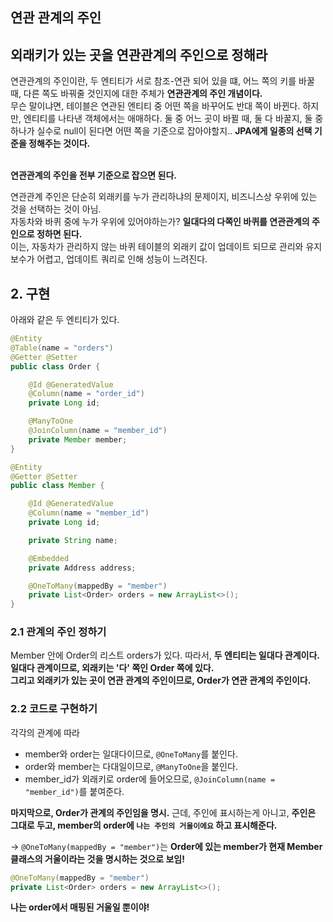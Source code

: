## 연관 관계의 주인

## 외래키가 있는 곳을 연관관계의 주인으로 정해라


연관관계의 주인이란, 두 엔티티가 서로 참조-연관 되어 있을 떄, 어느 쪽의 키를 바꿀 때, 다른 쪽도 바꿔줄 것인지에 대한 주체가 **연관관계의 주인 개념이다.** <br>
무슨 말이냐면, 테이블은 연관된 엔티티 중 어떤 쪽을 바꾸어도 반대 쪽이 바뀐다. 하지만, 엔티티를 나타낸 객체에서는 애매하다. 둘 중 어느 곳이 바뀔 때, 둘 다 바꿀지, 둘 중 하나가 실수로 null이 된다면 어떤 쪽을 기준으로 잡아야할지..  **JPA에게 일종의 선택 기준을 정해주는 것이다.** <br> <br>

**연관관계의 주인을 전부 기준으로 잡으면 된다.** <br>

연관관계 주인은 단순히 외래키를 누가 관리하냐의 문제이지, 비즈니스상 우위에 있는 것을 선택하는 것이 아님. <br> 자동차와 바퀴 중에 누가 우위에 있어야하는가? **일대다의 다쪽인 바퀴를 연관관계의 주인으로 정하면 된다.** <br> 이는, 자동차가 관리하지 않는 바퀴 테이블의 외래키 값이 업데이트 되므로 관리와 유지보수가 어렵고, 업데이트 쿼리로 인해 성능이 느려진다. 


## 2. 구현
아래와 같은 두 엔티티가 있다.
```java
@Entity
@Table(name = "orders")
@Getter @Setter
public class Order {

    @Id @GeneratedValue
    @Column(name = "order_id")
    private Long id;

    @ManyToOne
    @JoinColumn(name = "member_id")
    private Member member;
}
```
```java
@Entity
@Getter @Setter
public class Member {

    @Id @GeneratedValue
    @Column(name = "member_id")
    private Long id;

    private String name;

    @Embedded
    private Address address;

    @OneToMany(mappedBy = "member")
    private List<Order> orders = new ArrayList<>();
}
```

### 2.1 관계의 주인 정하기

Member 안에 Order의 리스트 orders가 있다. 따라서, **두 엔티티는 일대다 관계이다.** <br>
**일대다 관계이므로, 외래키는 '다' 쪽인 Order 쪽에 있다.** <br>
**그리고 외래키가 있는 곳이 연관 관계의 주인이므로, Order가 연관 관계의 주인이다.** <br>

### 2.2 코드로 구현하기
각각의 관계에 따라 
- member와 order는 일대다이므로, `@OneToMany`를 붙인다.
- order와 member는 다대일이므로, `@ManyToOne`을 붙인다.
- member_id가 외래키로 order에 들어오므로, `@JoinColumn(name = "member_id")`를 붙여준다.

**마지막으로, Order가 관계의 주인임을 명시.** 근데, 주인에 표시하는게 아니고, **주인은 그대로 두고, member의 order에 `나는 주인의 거울이에요` 하고 표시해준다.**  <br> 

-> `@OneToMany(mappedBy = "member")`는 **Order에 있는 member가 현재 Member 클래스의 거울이라는 것을 명시하는 것으로 보임!**

```java
@OneToMany(mappedBy = "member")
private List<Order> orders = new ArrayList<>();
```
**나는 order에서 매핑된 거울일 뿐이야!**